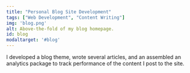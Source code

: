 ```yaml
---
title: "Personal Blog Site Development"
tags: ["Web Development", "Content Writing"]
img: 'blog.png'
alt: Above-the-fold of my blog homepage.
id: blog
modaltarget: '#blog'
---
```


I developed a blog theme, wrote several articles, and an assembled an analytics package to track performance of the content I post to the site.
